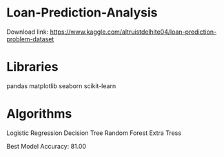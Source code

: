 # Loan-Prediction-Analysis

Download link: https://www.kaggle.com/altruistdelhite04/loan-prediction-problem-dataset

# Libraries
pandas
matplotlib
seaborn
scikit-learn

# Algorithms
Logistic Regression
Decision Tree
Random Forest
Extra Tress

Best Model Accuracy: 81.00

